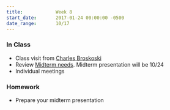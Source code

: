 ```yaml
---
title:            Week 8
start_date:       2017-01-24 00:00:00 -0500
date_range:       10/17
---
```


### In Class

- Class visit from [Charles Broskoski](http://charlesbroskoski.com/)
- Review [Midterm needs](https://docs.google.com/document/d/1V7504N3Vpyv_-5vdzhIp39zikoc0iJ6mCHj3sZfLlE8/edit?ts=59a4d11e). Midterm presentation will be 10/24
- Individual meetings

### Homework

- Prepare your midterm presentation
